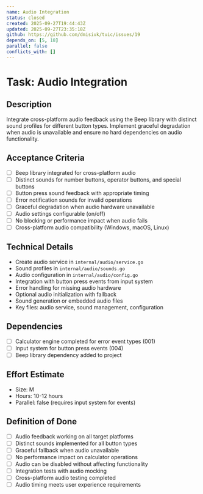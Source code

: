 ```yaml
---
name: Audio Integration
status: closed
created: 2025-09-27T19:44:43Z
updated: 2025-09-27T23:35:18Z
github: https://github.com/dmisiuk/tuic/issues/19
depends_on: [5, 18]
parallel: false
conflicts_with: []
---
```


# Task: Audio Integration

## Description
Integrate cross-platform audio feedback using the Beep library with distinct sound profiles for different button types. Implement graceful degradation when audio is unavailable and ensure no hard dependencies on audio functionality.

## Acceptance Criteria
- [ ] Beep library integrated for cross-platform audio
- [ ] Distinct sounds for number buttons, operator buttons, and special buttons
- [ ] Button press sound feedback with appropriate timing
- [ ] Error notification sounds for invalid operations
- [ ] Graceful degradation when audio hardware unavailable
- [ ] Audio settings configurable (on/off)
- [ ] No blocking or performance impact when audio fails
- [ ] Cross-platform audio compatibility (Windows, macOS, Linux)

## Technical Details
- Create audio service in `internal/audio/service.go`
- Sound profiles in `internal/audio/sounds.go`
- Audio configuration in `internal/audio/config.go`
- Integration with button press events from input system
- Error handling for missing audio hardware
- Optional audio initialization with fallback
- Sound generation or embedded audio files
- Key files: audio service, sound management, configuration

## Dependencies
- [ ] Calculator engine completed for error event types (001)
- [ ] Input system for button press events (004)
- [ ] Beep library dependency added to project

## Effort Estimate
- Size: M
- Hours: 10-12 hours
- Parallel: false (requires input system for events)

## Definition of Done
- [ ] Audio feedback working on all target platforms
- [ ] Distinct sounds implemented for all button types
- [ ] Graceful fallback when audio unavailable
- [ ] No performance impact on calculator operations
- [ ] Audio can be disabled without affecting functionality
- [ ] Integration tests with audio mocking
- [ ] Cross-platform audio testing completed
- [ ] Audio timing meets user experience requirements
